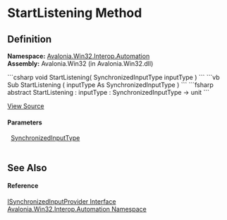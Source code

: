 # StartListening Method




## Definition
**Namespace:** <a href="N_Avalonia_Win32_Interop_Automation">Avalonia.Win32.Interop.Automation</a>  
**Assembly:** Avalonia.Win32 (in Avalonia.Win32.dll)

<Tabs groupId="api-code-preview">
<TabItem value="csharp" label="C#">
```csharp
void StartListening(
	SynchronizedInputType inputType
)
```
</TabItem>
<TabItem value="vb" label="VB">
```vb
Sub StartListening ( 
	inputType As SynchronizedInputType
)
```
</TabItem>
<TabItem value="fsharp" label="F#">
```fsharp
abstract StartListening : 
        inputType : SynchronizedInputType -> unit 
```
</TabItem>
</Tabs>



<a href="https://github.com/AvaloniaUI/Avalonia/tree/master/src/Windows/Avalonia.Win32/Interop/Automation/ISynchronizedInputProvider.cs" title="View the source code">View Source</a>



#### Parameters
<dl><dt>  <a href="T_Avalonia_Win32_Interop_Automation_SynchronizedInputType">SynchronizedInputType</a></dt><dd> </dd></dl>

## See Also


#### Reference
<a href="T_Avalonia_Win32_Interop_Automation_ISynchronizedInputProvider">ISynchronizedInputProvider Interface</a>  
<a href="N_Avalonia_Win32_Interop_Automation">Avalonia.Win32.Interop.Automation Namespace</a>  

